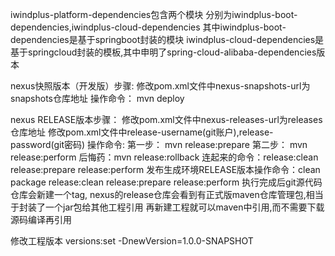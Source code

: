 iwindplus-platform-dependencies包含两个模块
分别为iwindplus-boot-dependencies,iwindplus-cloud-dependencies
其中iwindplus-boot-dependencies是基于springboot封装的模块
iwindplus-cloud-dependencies是基于springcloud封装的模板,其中申明了spring-cloud-alibaba-dependencies版本

nexus快照版本（开发版）步骤:
修改pom.xml文件中nexus-snapshots-url为snapshots仓库地址
操作命令： mvn deploy

nexus RELEASE版本步骤：
修改pom.xml文件中nexus-releases-url为releases仓库地址
修改pom.xml文件中release-username(git账户),release-password(git密码)
操作命令:
第一步： mvn release:prepare
第二步： mvn release:perform
后悔药：mvn release:rollback
连起来的命令：release:clean release:prepare release:perform
发布生成环境RELEASE版本操作命令：clean package release:clean release:prepare release:perform
执行完成后git源代码仓库会新建一个tag, nexus的release仓库会看到有正式版maven仓库管理包,相当于封装了一个jar包给其他工程引用
再新建工程就可以maven中引用,而不需要下载源码编译再引用

修改工程版本
versions:set -DnewVersion=1.0.0-SNAPSHOT
